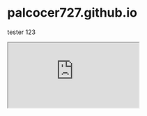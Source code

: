 # palcocer727.github.io
tester 123
<iframe src="https://palcocer727.github.io/Kaizen-E-Learning/"></iframe>
